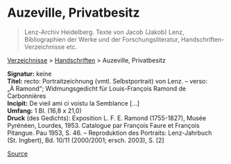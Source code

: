 # Auzeville, Privatbesitz

> Lenz-Archiv Heidelberg. Texte von Jacob (Jakob) Lenz, Bibliographien der Werke und der Forschungsliteratur, Handschriften-Verzeichnisse etc.

[Verzeichnisse](moz-extension://d35bb3b2-ddfa-441d-8f41-a46474391c10/index.html) > [Handschriften](moz-extension://d35bb3b2-ddfa-441d-8f41-a46474391c10/index.html) > Auzeville, Privatbesitz

**Signatur:** keine  
**Titel:** recto: Portraitzeichnung (vmtl. Selbstportrait) von Lenz. – verso: „À Ramond“; Widmungsgedicht für Louis-François Ramond de Carbonnières  
**Incipit:** De vieil ami ci voistu la Semblance \[…\]  
**Umfang:** 1 Bl. (16,8 x 21,0)  
**Druck** (des Gedichts): Exposition L. F. E. Ramond (1755-1827), Musée Pyrénéen, Lourdes, 1953. Catalogue par François Faure et François Pitangue. Pau 1953, S. 46. – Reproduktion des Portraits: Lenz-Jahrbuch (St. Ingbert), Bd. 10/11 (2000/2001; ersch. 2003), S. \[2\]


[Source](https://jacoblenz.de/verzeichnisse/handschriften/auzeville.html)